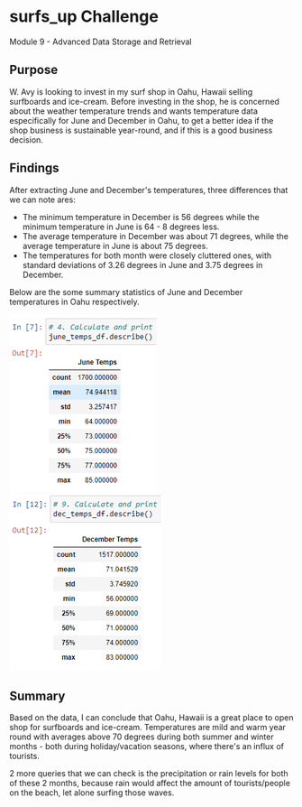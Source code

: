 # surfs_up Challenge
Module 9 - Advanced Data Storage and Retrieval

## Purpose
W. Avy is looking to invest in my surf shop in Oahu, Hawaii selling surfboards and ice-cream. Before investing in the shop, he is concerned about the weather temperature trends and wants temperature data especifically for June and December in Oahu, to get a better idea if the shop business is sustainable year-round, and if this is a good business decision.

## Findings
After extracting June and December's temperatures, three differences that we can note ares:
* The minimum temperature in December is 56 degrees while the minimum temperature in June is 64 - 8 degrees less.
* The average temperature in December was about 71 degrees, while the average temperature in June is about 75 degrees.
* The temperatures for both month were closely cluttered ones, with standard deviations of 3.26 degrees in June and 3.75 degrees in December.

Below are the some summary statistics of June and December temperatures in Oahu respectively.

![June Temperatures](June_Temps.PNG) ![December Temperatures](Dec_Temps.PNG)

## Summary
Based on the data, I can conclude that Oahu, Hawaii is a great place to open shop for surfboards and ice-cream. Temperatures are mild and warm year round with averages above 70 degrees during both summer and winter months - both during holiday/vacation seasons, where there's an influx of tourists.

2 more queries that we can check is the precipitation or rain levels for both of these 2 months, because rain would affect the amount of tourists/people on the beach, let alone surfing those waves.
